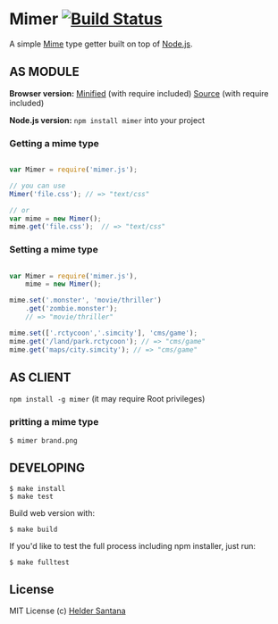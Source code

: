 Mimer [![Build Status](https://secure.travis-ci.org/heldr/mimer.png?branch=master)](http://travis-ci.org/heldr/mimer)
=========

A simple [Mime][mime] type getter built on top of [Node.js][nodejs].

AS MODULE
---------

**Browser version:** [Minified][browserminified] (with require included) [Source][browsersource] (with require included)

**Node.js version:** `npm install mimer` into your project


### Getting a mime type
```js

var Mimer = require('mimer.js');

// you can use
Mimer('file.css'); // => "text/css"

// or
var mime = new Mimer();
mime.get('file.css');  // => "text/css"

```

### Setting a mime type
```js

var Mimer = require('mimer.js'),
	mime = new Mimer();

mime.set('.monster', 'movie/thriller')
	.get('zombie.monster');
	// => "movie/thriller"

mime.set(['.rctycoon','.simcity'], 'cms/game');
mime.get('/land/park.rctycoon'); // => "cms/game"
mime.get('maps/city.simcity'); // => "cms/game"

```

AS CLIENT
---------

`npm install -g mimer` (it may require Root privileges)

### pritting a mime type
```CLI
$ mimer brand.png
```

DEVELOPING
----------

```CLI
$ make install
$ make test
```

Build web version with:

```CLI
$ make build
```

If you'd like to test the full process including npm installer, just run:

```CLI
$ make fulltest
```

## License

MIT License
(c) [Helder Santana](http://heldr.com)

[nodejs]: http://nodejs.org/download
[mime]: http://en.wikipedia.org/wiki/MIME
[browserminified]: https://raw.github.com/heldr/mimer/master/dist/mimer.min.js
[browsersource]: https://raw.github.com/heldr/mimer/master/dist/mimer.js